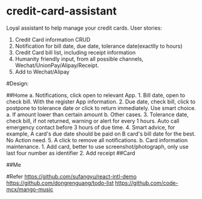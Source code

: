 # credit-card-assistant
Loyal assistant to help manage your credit cards.
User stories:
1. Credit Card information CRUD
2. Notification for bill date, due date, tolerance date(exactlly to hours)
3. Credit Card bill list, including receipt information
4. Humanity friendly input, from all possible channels, Wechat/UnionPay/Alipay/Receipt.
5. Add to Wechat/Alipay

#Design:

##Home
        a. Notifications, click open to relevant App.
            1. Bill date, open to check bill. With the register App information.
            2. Due date, check bill, click to postpone to tolerance date or click to return immediately. Use smart choice.
                a. If amount lower than certain amount
                b. Other cases.
            3. Tolerance date, check bill, if not returned, warning or alert for every 1 hours. Auto call emergency contact before 3 hours of due time.
            4. Smart advice, for example, A card's due date should be paid on B card's bill date for the best. No Action need.
            5. A click to remove all notifications.
        b. Card information maintenance.
            1. Add card, better to use screenshot/photograph, only use last four number as identifier
            2. Add receipt
##Card

##Me


#Refer
https://github.com/sufangyu/react-intl-demo 
https://github.com/dongrenguang/todo-list 
https://github.com/code-mcx/mango-music 